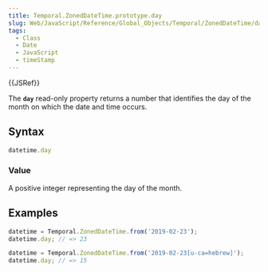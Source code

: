```yaml
---
title: Temporal.ZonedDateTime.prototype.day
slug: Web/JavaScript/Reference/Global_Objects/Temporal/ZonedDateTime/day
tags:
  - Class
  - Date
  - JavaScript
  - timeStamp
---
```

{{JSRef}}

The **`day`** read-only property returns a number that identifies the day of the
month on which the date and time occurs.

## Syntax

```js
datetime.day
```

### Value

A positive integer representing the day of the month.

## Examples

```js
datetime = Temporal.ZonedDateTime.from('2019-02-23');
datetime.day; // => 23

datetime = Temporal.ZonedDateTime.from('2019-02-23[u-ca=hebrew]');
datetime.day; // => 15
```
